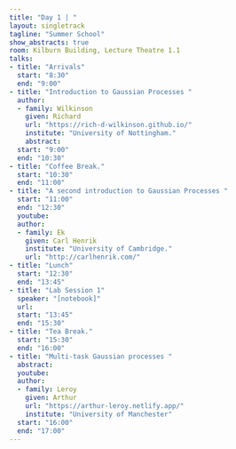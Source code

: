 ```yaml
---
title: "Day 1 | "
layout: singletrack
tagline: "Summer School"
show_abstracts: true
room: Kilburn Building, Lecture Theatre 1.1
talks:
- title: "Arrivals"
  start: "8:30"
  end: "9:00"
- title: "Introduction to Gaussian Processes "
  author:
  - family: Wilkinson
    given: Richard
    url: "https://rich-d-wilkinson.github.io/"
    institute: "University of Nottingham."   
    abstract:
  start: "9:00"
  end: "10:30"
- title: "Coffee Break."
  start: "10:30"
  end: "11:00"
- title: "A second introduction to Gaussian Processes "
  start: "11:00"
  end: "12:30"
  youtube: 
  author:
  - family: Ek
    given: Carl Henrik
    institute: "University of Cambridge."
    url: "http://carlhenrik.com/"
- title: "Lunch"
  start: "12:30"
  end: "13:45"
- title: "Lab Session 1"
  speaker: "[notebook]"
  url:
  start: "13:45"
  end: "15:30"
- title: "Tea Break."
  start: "15:30"
  end: "16:00"
- title: "Multi-task Gaussian processes "
  abstract:
  youtube: 
  author:
  - family: Leroy 
    given: Arthur
    url: "https://arthur-leroy.netlify.app/"
    institute: "University of Manchester"
  start: "16:00"
  end: "17:00"
---
```

